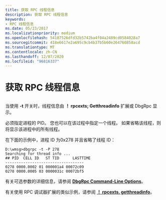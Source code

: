 ```yaml
---
title: 获取 RPC 线程信息
description: 获取 RPC 线程信息
keywords:
- RPC 线程信息
ms.date: 05/23/2017
ms.localizationpriority: medium
ms.openlocfilehash: 54107526dfd32b5742ba4f04a2489cd0584028a7
ms.sourcegitcommit: 418e6617e2a695c9cb4b37b5b60e264760858acd
ms.translationtype: MT
ms.contentlocale: zh-CN
ms.lasthandoff: 12/07/2020
ms.locfileid: "96816337"
---
```

# <a name="get-rpc-thread-information"></a>获取 RPC 线程信息


## <span id="ddk_get_rpc_thread_information_dbg"></span><span id="DDK_GET_RPC_THREAD_INFORMATION_DBG"></span>


当使用 **-t** 开关时，线程信息由 **！ rpcexts; Getthreadinfo** 扩展或 DbgRpc 显示。

必须指定进程的 PID。 您也可以在该过程中指定一个线程。 如果省略该线程，则将显示该进程中的所有线程。

在下面的示例中，进程 ID 为0x278 并且省略了线程 ID：

```console
D:\wmsg>dbgrpc -t -P 278
Searching for thread info ...
## PID  CELL ID   ST TID      LASTTIME
-----------------------------------
0278 0000.0002 01 000001a4 00072c09
0278 0000.0005 03 0000031c 00072bf5
```

有关可选参数的详细信息，请参阅 [**DbgRpc Command-Line Options**](dbgrpc-command-line-options.md)。

有关使用 RPC 调试器扩展的类似示例，请参阅 [**！ rpcexts. getthreadinfo**](-rpcexts-getthreadinfo.md)。

 

 





